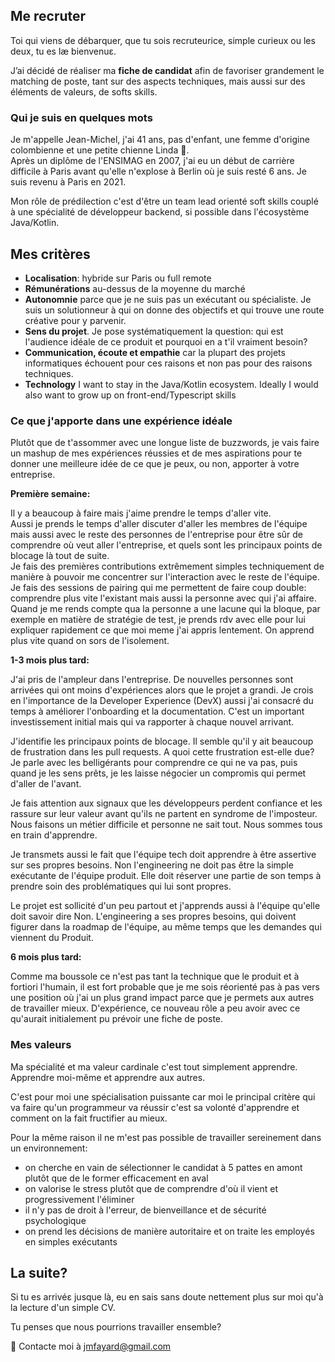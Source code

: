## Me recruter

Toi qui viens de débarquer, que tu sois recruteurice, simple curieux ou les deux, tu es læ bienvenuε.

J’ai décidé de réaliser ma **fiche de candidat** afin de favoriser grandement le matching de poste, tant sur des aspects techniques, mais aussi sur des éléments de valeurs, de softs skills.

###  Qui je suis en quelques mots

Je m'appelle Jean-Michel, j'ai 41 ans, pas d'enfant, une femme d'origine colombienne et une petite chienne Linda 🐶.  
Après un diplôme de l'ENSIMAG en 2007, j'ai eu un début de carrière difficile à Paris avant qu'elle n'explose à Berlin où je suis resté 6 ans. Je suis revenu à Paris en 2021.

Mon rôle de prédilection c'est d'être un team lead orienté soft skills couplé à une spécialité de développeur backend, si possible dans l'écosystème Java/Kotlin.

## Mes critères

- **Localisation**: hybride sur Paris ou full remote
- **Rémunérations** au-dessus de la moyenne du marché
- **Autonomnie** parce que je ne suis pas un exécutant ou spécialiste. Je suis un solutionneur à qui on donne des objectifs et qui trouve une route créative pour y parvenir.
- **Sens du projet**. Je pose systématiquement la question: qui est l'audience idéale de ce produit et pourquoi en a t'il vraiment besoin?
- **Communication, écoute et empathie** car la plupart des projets informatiques échouent pour ces raisons et non pas pour des raisons techniques.
- **Technology** I want to stay in the Java/Kotlin ecosystem. Ideally I would also want to grow up on front-end/Typescript skills


### Ce que j'apporte dans une expérience idéale

Plutôt que de t'assommer avec une longue liste de buzzwords, je vais faire un mashup de mes expériences réussies et de mes aspirations pour te donner une meilleure idée de ce que je peux, ou non, apporter à votre entreprise.

**Première semaine:**

Il y a beaucoup à faire mais j'aime prendre le temps d'aller vite.  
Aussi je prends le temps d'aller discuter d'aller les membres de l'équipe mais aussi avec le reste des personnes de l'entreprise pour être sûr de comprendre où veut aller l'entreprise, et quels sont les principaux points de blocage là tout de suite.  
Je fais des premières contributions extrêmement simples techniquement de manière à pouvoir me concentrer sur l'interaction avec le reste de l'équipe.  
Je fais des sessions de pairing qui me permettent de faire coup double: comprendre plus vite l'existant mais aussi la personne avec qui j'ai affaire.  
Quand je me rends compte qua la personne a une lacune qui la bloque, par exemple en matière de stratégie de test, je prends rdv avec elle pour lui expliquer rapidement ce que moi meme j'ai appris lentement. On apprend plus vite quand on sors de l'isolement.

**1-3 mois plus tard:**

J'ai pris de l'ampleur dans l'entreprise. De nouvelles personnes sont arrivées qui ont moins d'expériences alors que le projet a grandi. Je crois en l'importance de la Developer Experience (DevX) aussi j'ai consacré du temps à améliorer l'onboarding et la documentation. C'est un important investissement initial mais qui va rapporter à chaque nouvel arrivant.

J'identifie les principaux points de blocage. Il semble qu'il y ait beaucoup de frustration dans les pull requests. A quoi cette frustration est-elle due? Je parle avec les belligérants pour comprendre ce qui ne va pas, puis quand je les sens prêts, je les laisse négocier un compromis qui permet d'aller de l'avant.

Je fais attention aux signaux que les développeurs perdent confiance et les rassure sur leur valeur avant qu'ils ne partent en syndrome de l'imposteur. Nous faisons un métier difficile et personne ne sait tout. Nous sommes tous en train d'apprendre.

Je transmets aussi le fait que l'équipe tech doit apprendre à être assertive sur ses propres besoins. Non l'engineering ne doit pas être la simple exécutante de l'équipe produit. Elle doit réserver une partie de son temps à prendre soin des problématiques qui lui sont propres.

Le projet est sollicité d'un peu partout et j'apprends aussi à l'équipe qu'elle doit savoir dire Non. L'engineering a ses propres besoins, qui doivent figurer dans la roadmap de l'équipe, au même temps que les demandes qui viennent du Produit.

**6 mois plus tard:**  

Comme ma boussole ce n'est pas tant la technique que le produit et à fortiori l'humain, il est fort probable que je me sois réorienté pas à pas vers une position où j'ai un plus grand impact parce que je permets aux autres de travailler mieux. D'expérience, ce nouveau rôle a peu avoir avec ce qu'aurait initialement pu prévoir une fiche de poste.

### Mes valeurs

Ma spécialité et ma valeur cardinale c'est tout simplement apprendre.   
Apprendre moi-même et apprendre aux autres.

C'est pour moi une spécialisation puissante car moi le principal critère qui va faire qu'un programmeur va réussir
c'est sa volonté d'apprendre et comment on la fait fructifier au mieux.

Pour la même raison il ne m'est pas possible de travailler sereinement dans un environnement:
- on cherche en vain de sélectionner le candidat à 5 pattes en amont plutôt que de le former efficacement en aval
- on valorise le stress plutôt que de comprendre d'où il vient et progressivement l'éliminer
- il n'y pas de droit à l'erreur, de bienveillance et de sécurité psychologique
- on prend les décisions de manière autoritaire et on traite les employés en simples exécutants




## La suite?

Si tu es arrivéε jusque là, eu en sais sans doute nettement plus sur moi qu'à la lecture d'un simple CV.

Tu penses que nous pourrions travailler ensemble?

💌 Contacte moi à jmfayard@gmail.com
